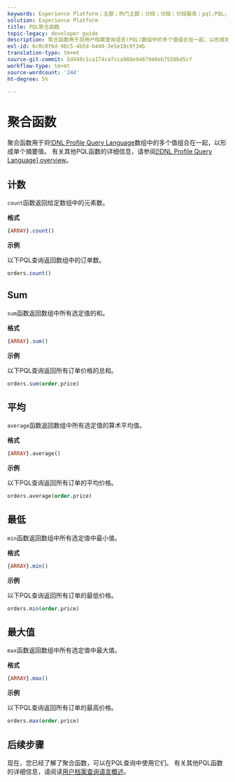 ```yaml
---
keywords: Experience Platform；主题；热门主题；分段；分段；分段服务；pql;PQL;用户档案查询语；聚合函数；聚合；
solution: Experience Platform
title: PQL聚合函数
topic-legacy: developer guide
description: 聚合函数用于将用户档案查询语言(PQL)数组中的多个值组合在一起，以形成单个摘要值。
exl-id: 6c0c0f6d-98c5-4b5d-b440-3e5e18c0f34b
translation-type: tm+mt
source-git-commit: 5d449c1ca174cafcca988e9487940eb7550bd5cf
workflow-type: tm+mt
source-wordcount: '244'
ht-degree: 5%

---
```


# 聚合函数

聚合函数用于将[!DNL Profile Query Language](PQL)数组中的多个值组合在一起，以形成单个摘要值。 有关其他PQL函数的详细信息，请参阅[[!DNL Profile Query Language] overview](./overview.md)。

## 计数

`count`函数返回给定数组中的元素数。

**格式**

```sql
{ARRAY}.count()
```

**示例**

以下PQL查询返回数组中的订单数。

```sql
orders.count()
```

## Sum

`sum`函数返回数组中所有选定值的和。

**格式**

```sql
{ARRAY}.sum()
```

**示例**

以下PQL查询返回所有订单价格的总和。

```sql
orders.sum(order.price)
```

## 平均

`average`函数返回数组中所有选定值的算术平均值。

**格式**

```sql
{ARRAY}.average()
```

**示例**

以下PQL查询返回所有订单的平均价格。

```sql
orders.average(order.price)
```

## 最低

`min`函数返回数组中所有选定值中最小值。

**格式**

```sql
{ARRAY}.min()
```

**示例**

以下PQL查询返回所有订单的最低价格。

```sql
orders.min(order.price)
```

## 最大值

`max`函数返回数组中所有选定值中最大值。

**格式**

```sql
{ARRAY}.max()
```

**示例**

以下PQL查询返回所有订单的最高价格。

```sql
orders.max(order.price)
```

## 后续步骤

现在，您已经了解了聚合函数，可以在PQL查询中使用它们。 有关其他PQL函数的详细信息，请阅读[用户档案查询语言概述](./overview.md)。
